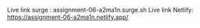 Live link surge : assignment-06-a2ma1n.surge.sh
Live link Netlify: https://assignment-06-a2ma1n.netlify.app/
